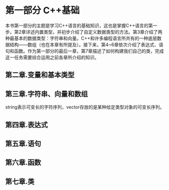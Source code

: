 # 第一部分 C++基础
本书第一部分的主题是学习C++语言的基础知识，这也是掌握C++语言的第一步。第2章详述内置类型，并初步介绍了自定义数据类型的方法。第3章介绍了两种最基本的数据类型：字符串和向量。C++和许多编程语言所共有的一种底层数据结构——数组（也在本章有所提及）。接下来，第4~6章依次介绍了表达式、语句和函数。作为第一部分的最后一章，第7章描述了如何构建我们自己的类，完成这一任务需要综合运用之前各章所介绍的知识。

## 第二章.变量和基本类型



## 第三章.字符串、向量和数组
string表示可变长的字符序列，vector存放的是某种给定类型对象的可变长序列。


## 第四章.表达式



## 第五章.语句




## 第六章.函数




## 第七章.类

